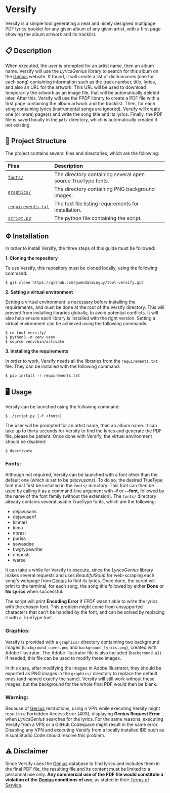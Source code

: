# Versify

Versify is a simple tool generating a neat and nicely designed multipage PDF lyrics booklet for any given album of any given artist, with a first page showing the album artwork and its tracklist.

## 📋 Description

When executed, the user is prompted for an artist name, then an album name. Versify will use the *LyricsGenius* library to search for this album on the [Genius](https://genius.com) website. If found, it will create a list of dictionnaries (one for each song) containing information such as the track number, title, lyrics, and also an URL for the artwork. This URL will be used to download temporarily the artwork as an image file, that will be automatically deleted later. After this, Versify will use the *FPDF* library to create a PDF file with a first page containing the album artwork and the tracklist. Then, for each song containing lyrics (instrumental songs are ignored), Versify will create one (or more) page(s) and write the song title and its lyrics. Finally, the PDF file is saved locally in the `pdf/` directory, which is automatically created if not existing.

## 📂 Project Structure

The project contains several files and directories, which are the following:

| Files | Description |
| :---- | :---------- |
| [`fonts/`](https://github.com/gwendalminguy/tool-versify/tree/main/fonts) | The directory containing several open source TrueType fonts. |
| [`graphics/`](https://github.com/gwendalminguy/tool-versify/tree/main/graphics) | The directory containing PNG background images. |
| [`requirements.txt`](https://github.com/gwendalminguy/tool-versify/blob/main/requirements.txt) | The text file listing requirements for installation. |
| [`script.py`](https://github.com/gwendalminguy/tool-versify/blob/main/script.py) | The python file containing the script. |

## ⚙️ Installation

In order to install Versify, the three steps of this guide must be followed:

**1. Cloning the repository**

To use Versify, this repository must be cloned locally, using the following command:

```
$ git clone https://github.com/gwendalminguy/tool-versify.git
```

**2. Setting a virtual environment**

Setting a virtual environment is necessary before installing the requirements, and must be done at the root of the Versify directory. This will prevent from installing libraries globally, to avoid potential conflicts. It will also help ensure each library is installed with the right version. Setting a virtual environment can be achieved using the following commands:

```
$ cd tool-versify/
$ python3 -m venv venv
$ source venv/bin/activate
```

**3. Installing the requirements**

In order to work, Versify needs all the libraries from the `requirements.txt` file. They can be installed with the following command:

```
$ pip install -r requirements.txt
```

## 🖥️ Usage

Versify can be launched using the following command:

```
$ ./script.py [-f <font>]
```

The user will be prompted for an artist name, then an album name. It can take up to thirty seconds for Versify to find the lyrics and generate the PDF file, please be patient. Once done with Versify, the virtual environment should be disabled:

```
$ deactivate
```

### Fonts:

Although not required, Versify can be launched with a font other than the default one (which is set to be *dejavusans*). To do so, the desired TrueType font must first be installed in the `fonts/` directory. This font can then be used by calling it as a command-line argument with **-f** or **--font**, followed by the name of the font family (without the extension). The `fonts/` directory already contains several usable TrueType fonts, which are the following:

- dejavusans
- dejavuserif
- kinnari
- loma
- norasi
- purisa
- sawasdee
- tlwgtypewriter
- umpush
- waree

It can take a while for Versify to execute, since the *LyricsGenius* library makes several requests and uses *BeautifulSoup* for web-scraping each song's webpage from [Genius](https://genius.com) to find its lyrics. Once done, the script will print to the terminal, for each song, the song title followed by either **Done** or **No Lyrics** when successful.

The script will print **Encoding Error** if *FPDF* wasn't able to write the lyrics with the chosen font. This problem might come from unsupported characters that can't be handled by the font, and can be solved by replacing it with a TrueType font.

### Graphics:

Versify is provided with a `graphics/` directory containting two background images (`background_cover.png` and `background_lyrics.png`), created with Adobe Illustrator. The Adobe Illustrator file is also included (`background.ai`). If needed, this file can be used to modify these images.

In this case, after modifying the images in Adobe Illustrator, they should be exported as PNG images in the `graphics/` directory to replace the default ones (and named exactly the same). Versify will still work without these images, but the background for the whole final PDF would then be blank.

### Warning:

Because of [Genius](https://genius.com) restrictions, using a VPN while executing Versify might result in a Forbidden Access Error (403), displaying **Genius Request Error** when *LyricsGenius* searches for the lyrics. For the same reasons, executing Versify from a VPS or a GitHub Codespace might result in the same error. Disabling any VPN and executing Versify from a locally installed IDE such as Visual Studio Code should resolve this problem.

## ⚠️ Disclaimer

Since Versify uses the [Genius](https://genius.com) database to find lyrics and includes them in the final PDF file, the resulting file and its content must be limited to a personnal use only. **Any commercial use of the PDF file would constitute a violation of the [Genius](https://genius.com) conditions of use**, as stated in their [Terms of Service](https://genius.com/static/terms).
